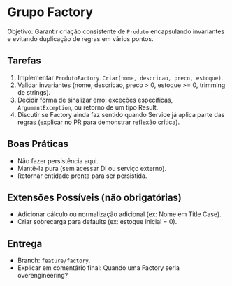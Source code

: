 # Grupo Factory

Objetivo: Garantir criação consistente de `Produto` encapsulando invariantes e evitando duplicação de regras em vários pontos.

## Tarefas
1. Implementar `ProdutoFactory.Criar(nome, descricao, preco, estoque)`.
2. Validar invariantes (nome, descricao, preco > 0, estoque >= 0, trimming de strings).
3. Decidir forma de sinalizar erro: exceções específicas, `ArgumentException`, ou retorno de um tipo Result.
4. Discutir se Factory ainda faz sentido quando Service já aplica parte das regras (explicar no PR para demonstrar reflexão crítica).

## Boas Práticas
- Não fazer persistência aqui.
- Mantê-la pura (sem acessar DI ou serviço externo).
- Retornar entidade pronta para ser persistida.

## Extensões Possíveis (não obrigatórias)
- Adicionar cálculo ou normalização adicional (ex: Nome em Title Case).
- Criar sobrecarga para defaults (ex: estoque inicial = 0).

## Entrega
- Branch: `feature/factory`.
- Explicar em comentário final: Quando uma Factory seria overengineering?
